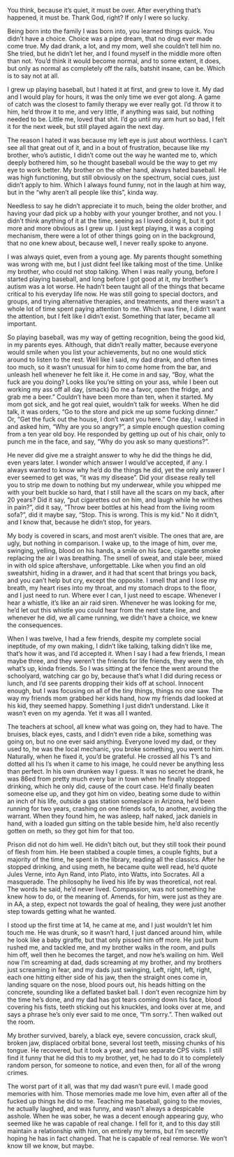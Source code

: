 You think, because it’s quiet, it must be over. After everything that’s happened, it must be. Thank God, right? If only I were so lucky. 

Being born into the family I was born into, you learned things quick. You didn’t have a choice. Choice was a pipe dream, that no drug ever made come true. My dad drank, a lot, and my mom, well she couldn’t tell him no. She tried, but he didn’t let her, and I found myself in the middle more often than not. You’d think it would become normal, and to some extent, it does, but only as normal as completely off the rails, batshit insane, can be. Which is to say not at all. 

I grew up playing baseball, but I hated it at first, and grew to love it. My dad and I would play for hours, it was the only time we ever got along. A game of catch was the closest to family therapy we ever really got. I’d throw it to him, he’d throw it to me, and very little, if anything was said, but nothing needed to be. Little me, loved that shit. I’d go until my arm hurt so bad, I felt it for the next week, but still played again the next day.  

The reason I hated it was because my left eye is just about worthless. I can’t see all that great out of it, and in a bout of frustration, because like my brother, who’s autistic, I didn’t come out the way he wanted me to, which deeply bothered him, so he thought baseball would be the way to get my eye to work better. My brother on the other hand, always hated baseball. He was high functioning, but still obviously on the spectrum, social cues, just didn’t apply to him. Which I always found funny, not in the laugh at him way, but in the “why aren’t all people like this”, kinda way. 

Needless to say he didn’t appreciate it to much, being the older brother, and having your dad pick up a hobby with your younger brother, and not you. I didn’t think anything of it at the time, seeing as I loved doing it, but it got more and more obvious as I grew up. I just kept playing, it was a coping mechanism, there were a lot of other things going on in the background, that no one knew about, because well, I never really spoke to anyone. 

I was always quiet, even from a young age. My parents thought something was wrong with me, but I just didnt feel like talking most of the time. Unlike my brother, who could not stop talking. When I was really young, before I started playing baseball, and long before I got good at it, my brother’s autism was a lot worse. He hadn’t been taught all of the things that became critical to his everyday life now. He was still going to special doctors, and groups, and trying alternative therapies, and treatments, and there wasn’t a whole lot of time spent paying attention to me. Which was fine, I didn’t want the attention, but I felt like I didn’t exist. Something that later, became all important. 


So playing baseball, was my way of getting recognition, being the good kid, in my parents eyes. Although, that didn’t really matter, because everyone would smile when you list your achievements, but no one would stick around to listen to the rest. Well like I said, my dad drank, and often times too much, so it wasn’t unusual for him to come home from the bar, and unleash hell whenever he felt like it. He come in and say, “Boy, what the fuck are you doing? Looks like you’re sitting on your ass, while I been out working my ass off all day, (smack) Do me a favor, open the fridge, and grab me a beer.” Couldn’t have been more than ten, when it started. My mom got sick, and he got real quiet, wouldn’t talk for weeks. When he did talk, it was orders, “Go to the store and pick me up some fucking dinner.” Or, “Get the fuck out the house, I don’t want you here.” One day, I walked in and asked him, “Why are you so angry?”, a simple enough question coming from a ten year old boy. He responded by getting up out of his chair, only to punch me in the face, and say, “Why do you ask so many questions?”.

He never did give me a straight answer to why he did the things he did, even years later. I wonder which answer I would’ve accepted, if any. I always wanted to know why he’d do the things he did, yet the only answer I ever seemed to get was, “it was my disease”. Did your disease really tell you to strip me down to nothing but my underwear, while you whipped me with your belt buckle so hard, that I still have all the scars on my back, after 20 years? Did it say, “put cigarettes out on him, and laugh while he writhes in pain?”, did it say, “Throw beer bottles at his head from the living room sofa?”, did it maybe say, “Stop. This is wrong. This is my kid.” No it didn’t, and I know that, because he didn’t stop, for years. 

My body is covered in scars, and most aren’t visible. The ones that are, are ugly, but nothing in comparison. I wake up, to the image of him, over me, swinging, yelling, blood on his hands, a smile on his face, cigarette smoke replacing the air I was breathing. The smell of sweat, and stale beer, mixed in with old spice aftershave, unforgettable. Like when you find an old sweatshirt, hiding in a drawer, and it had that scent that brings you back, and you can’t help but cry, except the opposite. I smell that and I lose my breath, my heart rises into my throat, and my stomach drops to the floor, and I just need to run. Where ever I can, I just need to escape. Whenever I hear a whistle, it’s like an air raid siren. Whenever he was looking for me, he’d let out this whistle you could hear from the next state line, and whenever he did, we all came running, we didn’t have a choice, we knew the consequences. 

When I was twelve, I had a few friends, despite my complete social ineptitude, of my own making, I didn’t like talking, talking didn’t like me, that’s how it was, and I’d accepted it. When I say I had a few friends, I mean maybe three, and they weren’t the friends for life friends, they were the, oh what’s up, kinda friends. So I was sitting at the fence the went around the schoolyard, watching car go by, because that’s what I did during recess or lunch, and I’d see parents dropping their kids off at school. Innocent enough, but I was focusing on all of the tiny things, things no one saw. The way my friends mom grabbed her kids hand, how my friends dad looked at his kid, they seemed happy. Something I just didn’t understand. Like it wasn’t even on my agenda. Yet it was all I wanted. 

The teachers at school, all knew what was going on, they had to have. The bruises, black eyes, casts, and I didn’t even ride a bike, something was going on, but no one ever said anything. Everyone loved my dad, or they used to, he was the local mechanic, you broke something, you went to him. Naturally, when he fixed it, you’d be grateful. He crossed all his T’s and dotted all his I’s when it came to his image, he could never be anything less than perfect. In his own drunken way I guess. It was no secret he drank, he was 86ed from pretty much every bar in town when he finally stopped drinking, which he only did, cause of the court case. He’d finally beaten someone else up, and they got him on video, beating some dude to within an inch of his life, outside a gas station someplace in Arizona, he’d been running for two years, crashing on one friends sofa, to another, avoiding the warrant. When they found him, he was asleep, half naked, jack daniels in hand, with a loaded gun sitting on the table beside him, he’d also recently gotten on meth, so they got him for that too. 

Prison did not do him well. He didn’t bitch out, but they still took their pound of flesh from him. He been stabbed a couple times, a couple fights, but a majority of the time, he spent in the library, reading all the classics. After he stopped drinking, and using meth, he became quite well read, he’d quote Jules Verne, into Ayn Rand, into Plato, into Watts, into Socrates. All a masquerade. The philosophy he lived his life by was theoretical, not real. The words he said, he’d never lived. Compassion, was not something he knew how to do, or the meaning of. Amends, for him, were just as they are in AA, a step, expect not towards the goal of healing, they were just another step towards getting what he wanted. 

I stood up the first time at 14, he came at me, and I just wouldn’t let him touch me. He was drunk, so it wasn’t hard, I just danced around him, while he look like a baby giraffe, but that only pissed him off more. He just bum rushed me, and tackled me, and my brother walks in the room, and pulls him off, well then he becomes the target, and now he’s wailing on him. Well now I’m screaming at dad, dads screaming at my brother, and my brothers just screaming in fear, and my dads just swinging, 
Left, right, left, right, each one hitting either side of his jaw, then the straight ones come in, landing square on the nose, blood pours out, his heads hitting on the concrete, sounding like a deflated basket ball. I don’t even recognize him by the time he’s done, and my dad has got tears coming down his face, blood covering his fists, teeth sticking out his knuckles, and looks over at me, and says a phrase he’s only ever said to me once, “I’m sorry.”. Then walked out the room. 

My brother survived, barely, a black eye, severe concussion, crack skull, broken jaw, displaced orbital bone, several lost teeth, missing chunks of his tongue. He recovered, but it took a year, and two separate CPS visits. I still find it funny that he did this to my brother, yet, he had to do it to completely random person, for someone to notice, and even then, for all of the wrong crimes. 

The worst part of it all, was that my dad wasn’t pure evil. I made good memories with him. Those memories made me love him, even after all of the fucked up things he did to me. Teaching me baseball, going to the movies, he actually laughed, and was funny, and wasn’t always a despicable asshole. When he was sober, he was a decent enough appearing guy, who seemed like he was capable of real change. I fell for it, and to this day still maintain a relationship with him, on entirely my terms, but I’m secretly hoping he has in fact changed. That he is capable of real remorse. We won’t know till we know, but maybe.